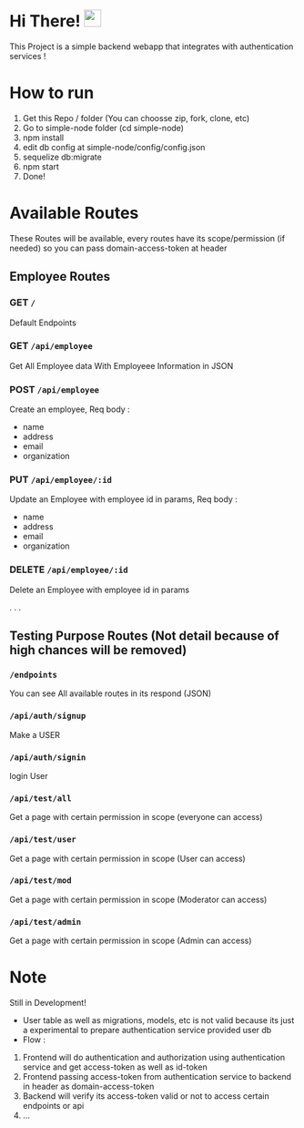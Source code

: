 # Hi There! <img src="https://raw.githubusercontent.com/MartinHeinz/MartinHeinz/master/wave.gif" width="30" height="30"></h1>
This Project is a simple backend webapp that integrates with authentication services !

# How to run
1. Get this Repo / folder (You can choosse zip, fork, clone, etc)
2. Go to simple-node folder (cd simple-node)
3. npm install
4. edit db config at simple-node/config/config.json
5. sequelize db:migrate
6. npm start
7. Done!

# Available Routes
These Routes will be available, every routes have its scope/permission (if needed) so you can pass domain-access-token at header 

## Employee Routes
### GET `/`
Default Endpoints 

### GET `/api/employee`
Get All Employee data With Employeee Information in JSON

### POST `/api/employee`
Create an employee, 
Req body :
- name
- address
- email
- organization

### PUT `/api/employee/:id`
Update an Employee with employee id in params, 
Req body :
- name
- address
- email
- organization

### DELETE `/api/employee/:id`
Delete an Employee with employee id in params

.
.
.

## Testing Purpose Routes (Not detail because of high chances will be removed)
### `/endpoints`
You can see All available routes in its respond (JSON)

### `/api/auth/signup`
Make a USER

### `/api/auth/signin`
login User

### `/api/test/all`
Get a page with certain permission in scope (everyone can access)

### `/api/test/user`
Get a page with certain permission in scope (User can access)

### `/api/test/mod`
Get a page with certain permission in scope (Moderator can access)

### `/api/test/admin`
Get a page with certain permission in scope (Admin can access)

# Note
Still in Development!
- User table as well as migrations, models, etc is not valid because its just a experimental to prepare authentication service provided user db
- Flow :
1. Frontend will do authentication and authorization using authentication service and get access-token as well as id-token
2. Frontend passing access-token from authentication service to backend in header as domain-access-token
3. Backend will verify its access-token valid or not to access certain endpoints or api
4. ...